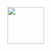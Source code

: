 <div align="center">
<img src="https://moe-counter.glitch.me/get/@:athenahax?theme=booru-qualityhentais" height="85">
</div>
